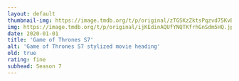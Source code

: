 ```yaml
---
layout: default
thumbnail-img: https://image.tmdb.org/t/p/original/zTGSKzZktsPqzvd75KvByK5G54A.png
img: https://image.tmdb.org/t/p/original/ijKEdinAQUfYNQTKfrhGnSdm5HQ.jpg
date: 2020-01-01
title: 'Game of Thrones S7'
alt: 'Game of Thrones S7 stylized movie heading'
old: true
rating: fine
subhead: Season 7
---
```

